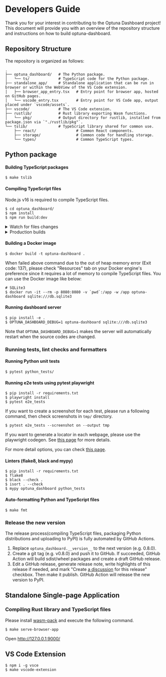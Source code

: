 # Developers Guide

Thank you for your interest in contributing to the Optuna Dashboard project!
This document will provide you with an overview of the repository structure and instructions on how to build optuna-dashboard.

## Repository Structure

The repository is organized as follows:

```
.
├── optuna_dashboard/   # The Python package.
│   └── ts/             # TypeScript code for the Python package.
├── standalone_app/     # Standalone application that can be run in browser or within the WebView of the VS Code extension.
│   ├── browser_app_entry.tsx   # Entry point for browser app, hosted on GitHub pages.
│   └── vscode_entry.tsx        # Entry point for VS Code app, output placed under `vscode/assets`.
├── vscode/             # The VS Code extension.
├── rustlib/            # Rust library exporting Wasm functions.
│   └── pkg/            # Output directory for rustlib, installed from package.json via `"./rustlib/pkg"`.
└── tslib/              # TypeScript library shared for common use.
    ├── react/                  # Common React components.
    ├── storage/                # Common code for handling storage.
    └── types/                  # Common TypeScript types.
```

## Python package

#### Building TypeScript packages

```
$ make tslib
```

#### Compiling TypeScript files

Node.js v16 is required to compile TypeScript files.

```
$ cd optuna_dashboard/
$ npm install
$ npm run build:dev
```

<details>
<summary>Watch for files changes</summary>

```
$ cd optuna_dashboard/
$ npm run watch
```

</details>

<details>
<summary>Production builds</summary>

```
$ cd optuna_dashboard/
$ npm run build:prd
```

</details>

#### Building a Docker image

```
$ docker build -t optuna-dashboard .
```

When failed above command due to the out of heap memory error (Exit code: 137), please check "Resources" tab on your Docker engine's preference since it requires a lot of memory to compile TypeScript files.
You can use the Docker image like below:

```
# SQLite3
$ docker run -it --rm -p 8080:8080 -v `pwd`:/app -w /app optuna-dashboard sqlite:///db.sqlite3
```

#### Running dashboard server

```
$ pip install -e .
$ OPTUNA_DASHBOARD_DEBUG=1 optuna-dashboard sqlite:///db.sqlite3
```

Note that `OPTUNA_DASHBOARD_DEBUG=1` makes the server will automatically restart when the source codes are changed.

### Running tests, lint checks and formatters

#### Running Python unit tests

```
$ pytest python_tests/
```

#### Running e2e tests using pytest playwright

```
$ pip install -r requirements.txt
$ playwright install
$ pytest e2e_tests
```

If you want to create a screenshot for each test, please run a following command, then check screenshots in `tmp/` directory.

```
$ pytest e2e_tests --screenshot on --output tmp
```

If you want to generate a locator in each webpage, please use the playwright codegen. See [this page](https://playwright.dev/python/docs/codegen-intro) for more details.


For more detail options, you can check [this page](https://playwright.dev/python/docs/test-runners).

#### Linters (flake8, black and mypy)

```
$ pip install -r requirements.txt
$ flake8
$ black --check .
$ isort . --check
$ mypy optuna_dashboard python_tests
```

#### Auto-formatting Python and TypeScript files

```
$ make fmt
```


### Release the new version

The release process(compiling TypeScript files, packaging Python distributions and uploading to PyPI) is fully automated by GitHub Actions.

1. Replace `optuna_dashboard.__version__` to the next version (e.g. 0.8.0).
2. Create a git tag (e.g. v0.8.0) and push it to GitHub. If succeeded, GitHub Action will build sdist/wheel packages and create a draft GitHub release.
3. Edit a GitHub release, generate release note, write highlights of this release if needed, and mark "Create [a discussion](https://github.com/optuna/optuna-dashboard/discussions/categories/announcements) for this release" checkbox. Then make it publish. GitHub Action will release the new version to PyPI.


## Standalone Single-page Application

### Compiling Rust library and TypeScript files

Please install [wasm-pack](https://rustwasm.github.io/wasm-pack/installer/) and execute the following command.

```
$ make serve-browser-app
```

Open http://127.0.0.1:9000/


## VS Code Extension

```
$ npm i -g vsce
$ make vscode-extension
```
